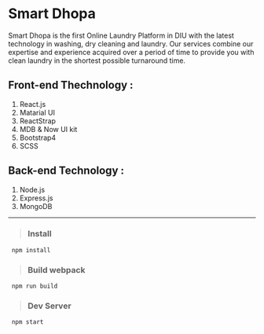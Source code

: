 # Smart Dhopa

Smart Dhopa is the first Online Laundry Platform in DIU with the latest technology in washing, dry cleaning and laundry. Our services combine our expertise and experience acquired over a period of time to provide you with clean laundry in the shortest possible turnaround time.

## Front-end Thechnology :
1. React.js
2. Matarial UI
3. ReactStrap
5. MDB & Now UI kit
4. Bootstrap4
5. SCSS

## Back-end Technology :
1. Node.js
2. Express.js
3. MongoDB

<hr>

> ### Install
``` 
 npm install
```
> ### Build webpack
``` 
 npm run build
```
> ### Dev Server

``` 
 npm start
```
